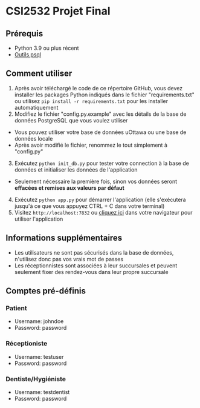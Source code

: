 # CSI2532 Projet Final

## Prérequis
- Python 3.9 ou plus récent
- [Outils psql](https://www.postgresql.org/download/)

## Comment utiliser
1. Après avoir téléchargé le code de ce répertoire GitHub, vous devez installer les packages Python indiqués dans le fichier "requirements.txt" ou utilisez `pip install -r requirements.txt` pour les installer automatiquement
2. Modifiez le fichier "config.py.example" avec les détails de la base de données PostgreSQL que vous voulez utiliser
  - Vous pouvez utiliser votre base de données uOttawa ou une base de données locale
  - Après avoir modifié le fichier, renommez le tout simplement à "config.py"
3. Exécutez `python init_db.py` pour tester votre connection à la base de données et initialiser les données de l'application
  - Seulement nécessaire la première fois, sinon vos données seront **effacées et remises aux valeurs par défaut**
4. Exécutez `python app.py` pour démarrer l'application (elle s'exécutera jusqu'à ce que vous appuyez CTRL + C dans votre terminal)
5. Visitez `http://localhost:7832` ou [cliquez ici](http://localhost:7832) dans votre navigateur pour utiliser l'application

## Informations supplémentaires
- Les utilisateurs ne sont pas sécurisés dans la base de données, n'utilisez donc pas vos vrais mot de passes
- Les réceptionnistes sont associées à leur succursales et peuvent seulement fixer des rendez-vous dans leur propre succursale

## Comptes pré-définis
### Patient
- Username: johndoe
- Password: password

### Réceptioniste
- Username: testuser
- Password: password

### Dentiste/Hygiéniste
- Username: testdentist
- Password: password
